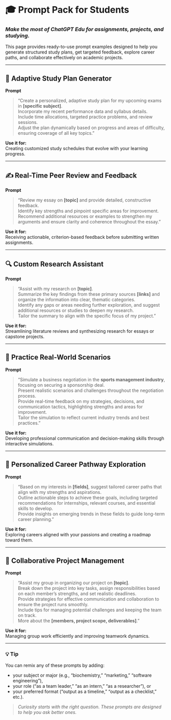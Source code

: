 # 🎓 Prompt Pack for Students
### *Make the most of ChatGPT Edu for assignments, projects, and studying.*

This page provides ready-to-use prompt examples designed to help you generate structured study plans, get targeted feedback, explore career paths, and collaborate effectively on academic projects.

---

## 🧠 Adaptive Study Plan Generator
**Prompt**
> “Create a personalized, adaptive study plan for my upcoming exams in **[specific subject]**.  
> Incorporate my recent performance data and syllabus details.  
> Include time allocations, targeted practice problems, and review sessions.  
> Adjust the plan dynamically based on progress and areas of difficulty, ensuring coverage of all key topics.”

**Use it for:**  
Creating customized study schedules that evolve with your learning progress.

---

## ✍️ Real-Time Peer Review and Feedback
**Prompt**
> “Review my essay on **[topic]** and provide detailed, constructive feedback.  
> Identify key strengths and pinpoint specific areas for improvement.  
> Recommend additional resources or examples to strengthen my arguments and ensure clarity and coherence throughout the essay.”

**Use it for:**  
Receiving actionable, criterion-based feedback before submitting written assignments.

---

## 🔍 Custom Research Assistant
**Prompt**
> “Assist with my research on **[topic]**.  
> Summarize the key findings from these primary sources **[links]** and organize the information into clear, thematic categories.  
> Identify any gaps or areas needing further exploration, and suggest additional resources or studies to deepen my research.  
> Tailor the summary to align with the specific focus of my project.”

**Use it for:**  
Streamlining literature reviews and synthesizing research for essays or capstone projects.

---

## 💼 Practice Real-World Scenarios
**Prompt**
> “Simulate a business negotiation in the **sports management industry**, focusing on securing a sponsorship deal.  
> Present realistic scenarios and challenges throughout the negotiation process.  
> Provide real-time feedback on my strategies, decisions, and communication tactics, highlighting strengths and areas for improvement.  
> Tailor the simulation to reflect current industry trends and best practices.”

**Use it for:**  
Developing professional communication and decision-making skills through interactive simulations.

---

## 🚀 Personalized Career Pathway Exploration
**Prompt**
> “Based on my interests in **[fields]**, suggest tailored career paths that align with my strengths and aspirations.  
> Outline actionable steps to achieve these goals, including targeted recommendations for internships, relevant courses, and essential skills to develop.  
> Provide insights on emerging trends in these fields to guide long-term career planning.”

**Use it for:**  
Exploring careers aligned with your passions and creating a roadmap toward them.

---

## 🤝 Collaborative Project Management
**Prompt**
> “Assist my group in organizing our project on **[topic]**.  
> Break down the project into key tasks, assign responsibilities based on each member’s strengths, and set realistic deadlines.  
> Provide strategies for effective communication and collaboration to ensure the project runs smoothly.  
> Include tips for managing potential challenges and keeping the team on track.  
> More about the **[members, project scope, deliverables]**.”

**Use it for:**  
Managing group work efficiently and improving teamwork dynamics.

---

### 💡 Tip
You can remix any of these prompts by adding:
- your subject or major (e.g., “biochemistry,” “marketing,” “software engineering”),
- your role (“as a team leader,” “as an intern,” “as a researcher”), or
- your preferred format (“output as a timeline,” “output as a checklist,” etc.).

> *Curiosity starts with the right question. These prompts are designed to help you ask better ones.*
